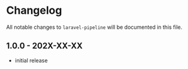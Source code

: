 # Changelog

All notable changes to `laravel-pipeline` will be documented in this file.

## 1.0.0 - 202X-XX-XX

- initial release
